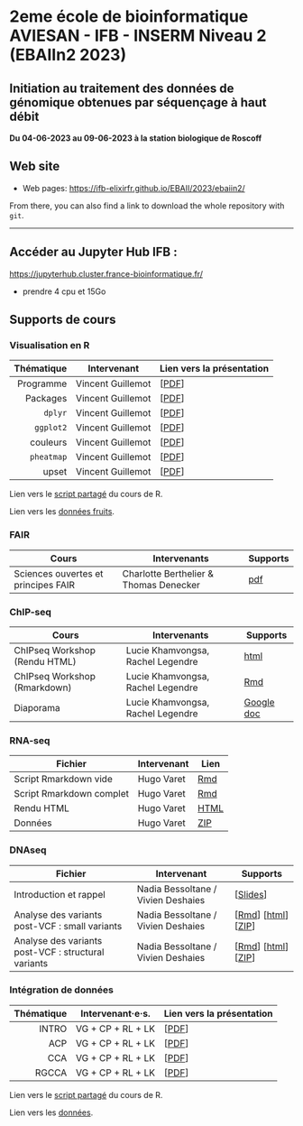 # 2eme école de bioinformatique AVIESAN - IFB - INSERM Niveau 2 (EBAIIn2 2023)

## Initiation au traitement des données de génomique obtenues par séquençage à haut débit

**Du 04-06-2023 au 09-06-2023 à la station biologique de Roscoff**


## Web site

- Web pages: <https://ifb-elixirfr.github.io/EBAII/2023/ebaiin2/>

From there, you can also find a link to download the whole repository with `git`.

****

## Accéder au Jupyter Hub IFB :

 <https://jupyterhub.cluster.france-bioinformatique.fr/>
 
 - prendre 4 cpu et 15Go

## Supports de cours

### Visualisation en R

| Thématique| Intervenant       | Lien vers la présentation |
|----------:|:-----------------:|:--------------------------|
| Programme | Vincent Guillemot | [[PDF](01R/S00programme.pdf)] |
| Packages  | Vincent Guillemot | [[PDF](01R/S01packages.pdf)]  |
| `dplyr`   | Vincent Guillemot | [[PDF](01R/S02dplyr.pdf)]     |
| `ggplot2` | Vincent Guillemot | [[PDF](01R/S03ggplot2.pdf)]   |
| couleurs  | Vincent Guillemot | [[PDF](01R/S04couleurs.pdf)]  |
| `pheatmap`| Vincent Guillemot | [[PDF](01R/S05pheatmap.pdf)]  |
| upset     | Vincent Guillemot | [[PDF](01R/S06upset.pdf)]     |

Lien vers le [script partagé](https://docs.google.com/document/d/1RaORtpj2dU1rj4ZsQbxgKUJmKTbdbXdmSWeOYkqtVLc/edit?usp=sharing) du cours de R.

Lien vers les [données fruits](01R/fruits.xlsx).

### FAIR

| Cours                 | Intervenants | Supports                            |
|-----------------------|--------------|-------------------------------------|
| Sciences ouvertes et principes FAIR  | Charlotte Berthelier & Thomas Denecker | [pdf](https://doi.org/10.6084/m9.figshare.23275349.v3)  |



### ChIP-seq

| Cours                 | Intervenants | Supports                            |
|-----------------------|--------------|-------------------------------------|
| ChIPseq Workshop (Rendu HTML) | Lucie Khamvongsa, Rachel Legendre  | [html](chip-seq/ChIPseq_Workshop.html)  |
| ChIPseq Workshop (Rmarkdown) | Lucie Khamvongsa, Rachel Legendre | [Rmd](chip-seq/ChIPseq_Workshop.Rmd)  |
| Diaporama | Lucie Khamvongsa, Rachel Legendre | [Google doc](https://docs.google.com/presentation/d/1kULjxr2eEMq4LtKmYcy5STxsTqHv0wB09q88dQ7LvTI/edit?usp=sharing)  |

### RNA-seq

| Fichier                  | Intervenant | Lien                                        |
|--------------------------|-------------|---------------------------------------------|
| Script Rmarkdown vide    | Hugo Varet  | [Rmd](RNASeq/EBAIIn2_RNASeq_apprenants.Rmd) |
| Script Rmarkdown complet | Hugo Varet  | [Rmd](https://github.com/IFB-ElixirFr/EBAII/blob/master/2023/ebaiin2/RNASeq/EBAIIn2_RNASeq.Rmd)            |
| Rendu HTML               | Hugo Varet  | [HTML](RNASeq/EBAIIn2_RNASeq.html)          |
| Données                  | Hugo Varet  | [ZIP](RNASeq/data.zip)                      |

### DNAseq

| Fichier                                             | Intervenant      | Supports                                                                                               |
|-----------------------------------------------------|------------------|------------|
| Introduction et rappel                              | Nadia Bessoltane / Vivien Deshaies | [[Slides](https://docs.google.com/presentation/d/1sxPHYh2s5K3iwm72A-pQBd6kh04rah17/edit#slide=id.p1)]  |
| Analyse des variants post-VCF : small variants      | Nadia Bessoltane / Vivien Deshaies | [[Rmd](DNAseq/EBAIIn2_DNAseq_Post-VCF_data1.Rmd)]  [[html](DNAseq/EBAIIn2_DNAseq_Post-VCF_data1.html)]  [[ZIP](DNASeq/TP_small_variants/data.zip)] |
| Analyse des variants post-VCF : structural variants | Nadia Bessoltane / Vivien Deshaies | [[Rmd](DNAseq/EBAIIn2_DNAseq_Post-VCF_data2.Rmd)]  [[html](DNAseq/EBAIIn2_DNAseq_Post-VCF_data2.html)]  [[ZIP](DNASeq/TP_SV_variants/data.zip)] |


### Intégration de données

| Thématique| Intervenant·e·s.  | Lien vers la présentation           |
|----------:|:-----------------:|:------------------------------------|
| INTRO     | VG + CP + RL + LK | [[PDF](02Integration/INTRO.pdf)]   |
| ACP       | VG + CP + RL + LK | [[PDF](02Integration/ACP.pdf)]   |
| CCA       | VG + CP + RL + LK | [[PDF](02Integration/CCA.pdf)]   |
| RGCCA     | VG + CP + RL + LK | [[PDF](02Integration/RGCCA.pdf)] |

Lien vers le [script partagé](https://docs.google.com/document/d/1RaORtpj2dU1rj4ZsQbxgKUJmKTbdbXdmSWeOYkqtVLc/edit?usp=sharing) du cours de R.

Lien vers les [données](02Integration/ge_cgh_locIGR.rda).

